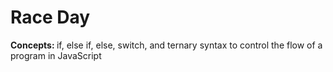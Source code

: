 # Race Day
<strong>Concepts: </strong>if, else if, else, switch, and ternary syntax to control the flow of a program in JavaScript

  



